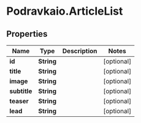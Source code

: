 # Podravkaio.ArticleList

## Properties
Name | Type | Description | Notes
------------ | ------------- | ------------- | -------------
**id** | **String** |  | [optional] 
**title** | **String** |  | [optional] 
**image** | **String** |  | [optional] 
**subtitle** | **String** |  | [optional] 
**teaser** | **String** |  | [optional] 
**lead** | **String** |  | [optional] 


